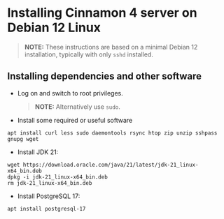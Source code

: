 # Installing Cinnamon 4 server on Debian 12 Linux

>**NOTE:** These instructions are based on a minimal Debian 12 installation, typically with only `sshd` installed.

## Installing dependencies and other software
* Log on and switch to root privileges.
  >**NOTE:** Alternatively use `sudo`.

* Install some required or useful software
```
apt install curl less sudo daemontools rsync htop zip unzip sshpass gnupg wget
```

* Install JDK 21:
```
wget https://download.oracle.com/java/21/latest/jdk-21_linux-x64_bin.deb
dpkg -i jdk-21_linux-x64_bin.deb
rm jdk-21_linux-x64_bin.deb
```

* Install PostgreSQL 17:
```
apt install postgresql-17
```
